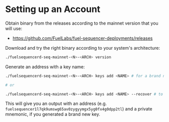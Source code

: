 # Setting up an Account

Obtain binary from the releases according to the mainnet version that you will use:

- https://github.com/FuelLabs/fuel-sequencer-deployments/releases

Download and try the right binary according to your system's architecture:

```bash
./fuelsequencerd-seq-mainnet-<N>-<ARCH> version
```

Generate an address with a key name:

```bash
./fuelsequencerd-seq-mainnet-<N>-<ARCH> keys add <NAME> # for a brand new key

# or

./fuelsequencerd-seq-mainnet-<N>-<ARCH> keys add <NAME> --recover # to create from a mnemonic
```

This will give you an output with an address (e.g. `fuelsequencer1l7qk9umswg65av0zygyymgx5yg0fx4g0dpp2tl`) and a private mnemonic, if you generated a brand new key.
